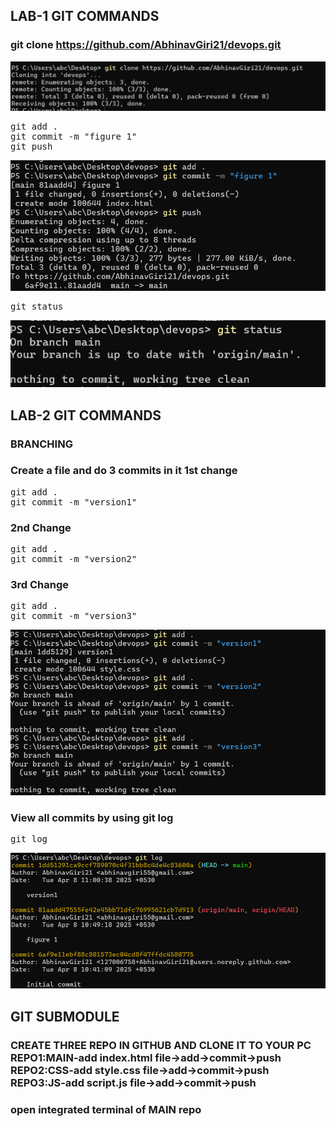 ## LAB-1 GIT COMMANDS


### git clone https://github.com/AbhinavGiri21/devops.git

![Alt text](https://github.com/AbhinavGiri21/DevOpsLabFSAI-B3/blob/d29f93d81e1349b4356c69ac2f2ba2c24ddffd8b/500110031/image.png)

<pre>
git add . 
git commit -m "figure 1" 
git push 
</pre>

![Alt text](https://github.com/AbhinavGiri21/DevOpsLabFSAI-B3/blob/07eec930d5c786ba4d59ec44ccd7d9f7ea334c53/500110031/Screenshot%202025-04-08%20105125.png)

<pre>
git status
</pre>

![Alt text](https://github.com/AbhinavGiri21/DevOpsLabFSAI-B3/blob/2cd9edc5788a0b8ac8f79c637509abd35d05ff1c/500110031/Screenshot%202025-04-08%20105519.png)

## LAB-2 GIT COMMANDS
### BRANCHING
### Create a file and do 3 commits in it 1st change

<pre>
git add .
git commit -m "version1"
</pre>
### 2nd Change

<pre>
git add .
git commit -m "version2"
</pre>
### 3rd Change

<pre>
git add .
git commit -m "version3"
</pre>

![Alt text](https://github.com/AbhinavGiri21/DevOpsLabFSAI-B3/blob/3fd1d9f9856d8b07e8743ec98435109aa49c3031/500110031/Screenshot%202025-04-08%20110101.png)

### View all commits by using git log

<pre>
git log
</pre>

![Alt text](https://github.com/AbhinavGiri21/DevOpsLabFSAI-B3/blob/72c2390f65dc3864bc08f4b4804bf8a0131471ef/500110031/Screenshot%202025-04-08%20110320.png)

## GIT SUBMODULE

### CREATE THREE REPO IN GITHUB AND CLONE IT TO YOUR PC REPO1:MAIN-add index.html file->add->commit->push REPO2:CSS-add style.css file->add->commit->push REPO3:JS-add script.js file->add->commit->push

### open integrated terminal of MAIN repo


